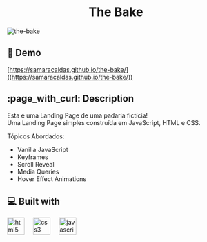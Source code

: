 <h1 align="center" id="title">The Bake</h1>

![the-bake](https://github.com/samaracaldas/the-bake/assets/92318337/2c374cce-2db1-4187-bb85-6299eb502493)


<h2>🚀 Demo</h2>

[https://samaracaldas.github.io/the-bake/]((https://samaracaldas.github.io/the-bake/))

<h2>:page_with_curl: Description</h2>
<p id="description">Esta é uma Landing Page de uma padaria fictícia!<br> Uma Landing Page simples construída em JavaScript, HTML e CSS.</p>

Tópicos Abordados:
- Vanilla JavaScript
- Keyframes
- Scroll Reveal
- Media Queries
- Hover Effect Animations
  
<h2>💻 Built with</h2>

<div align="left">
  <img src="https://cdn.jsdelivr.net/gh/devicons/devicon/icons/html5/html5-plain.svg" height="40" alt="html5 logo"  />
  <img width="12" />
  <img src="https://cdn.jsdelivr.net/gh/devicons/devicon/icons/css3/css3-plain.svg" height="40" alt="css3 logo"  />
  <img width="12" />
  <img src="https://cdn.jsdelivr.net/gh/devicons/devicon/icons/javascript/javascript-original.svg" height="40" alt="javascript logo"  />
  <img width="12" /> 
</div>
